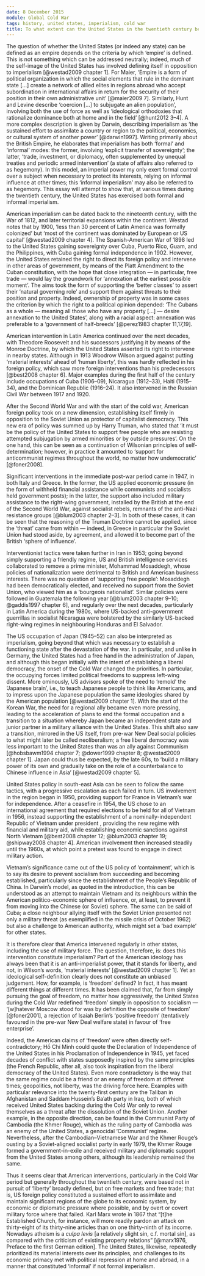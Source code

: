 ```yaml
---
date: 8 December 2015
module: Global Cold War
tags: history, united states, imperialism, cold war
title: To what extent can the United States in the twentieth century be described as an empire?
---
```


The question of whether the United States (or indeed any state) can be defined as an empire depends on the criteria by which ‘empire’ is defined. This is not something which can be addressed neutrally; indeed, much of the self-image of the United States has involved defining itself in opposition to imperialism [@westad2009 chapter 1]. For Maier, ‘Empire is a form of political organization in which the social elements that rule in the dominant state \[…\] create a network of allied elites in regions abroad who accept subordination in international affairs in return for the security of their position in their own administrative unit’ [@maier2009 7]. Similarly, Hunt and Levine describe ‘coercion \[…\] to subjugate an alien population’, involving both the use of force as well as ‘ideological orthodoxies that rationalize dominance both at home and in the field’ [@hunt2012 3–4]. A more complex description is given by Darwin, describing imperialism as ‘the sustained effort to assimilate a country or region to the political, economics, or cultural system of another power’ [@darwin1997]. Writing primarily about the British Empire, he elaborates that imperialism has both ‘formal’ and ‘informal’ modes: the former, involving ‘explicit transfer of sovereignty’; the latter, ‘trade, investment, or diplomacy, often supplemented by unequal treaties and periodic armed intervention’ (a state of affairs also referred to as hegemony). In this model, an imperial power my only exert formal control over a subject when necessary to protect its interests, relying on informal influence at other times; this ‘informal imperialism’ may also be referred to as hegemony. This essay will attempt to show that, at various times during the twentieth century, the United States has exercised both formal and informal imperialism.

American imperialism can be dated back to the nineteenth century, with the War of 1812, and later territorial expansions within the continent. Westad notes that by 1900, ‘less than 30 percent of Latin America was formally colonized’ but ‘most of the continent was dominated by European or US capital’ [@westad2009 chapter 4]. The Spanish-American War of 1898 led to the United States gaining sovereignty over Cuba, Puerto Rico, Guam, and the Philippines, with Cuba gaining formal independence in 1902. However, the United States retained the right to direct its foreign policy and intervene in other areas of government, by means of the Platt Amendment to the Cuban constitution, with the hope that close integration — in particular, free trade — would lay the groundwork for ‘annexation at the earliest possible moment’. The aims took the form of supporting the ‘better classes’ to assert their ‘natural governing role’ and support them against threats to their position and property. Indeed, ownership of property was in some cases the criterion by which the right to a political opinion depended: ‘The Cubans as a whole — meaning all those who have any property \[…\] — desire annexation to the United States’, along with a racial aspect: annexation was preferable to a ‘government of half-breeds’ [@perez1983 chapter 11,17,19].

American intervention in Latin America continued over the next decades, with Theodore Roosevelt and his successors justifying it by means of the Monroe Doctrine, by which the United States asserted its right to intervene in nearby states. Although in 1913 Woodrow Wilson argued against putting ‘material interests’ ahead of ‘human liberty’, this was hardly reflected in his foreign policy, which saw more foreign interventions than his predecessors [@best2008 chapter 6]. Major examples during the first half of the century include occupations of Cuba (1906–09), Nicaragua (1912–33), Haiti (1915–34), and the Dominican Republic (1916–24). It also intervened in the Russian Civil War between 1917 and 1920.

After the Second World War and with the start of the cold war, American foreign policy took on a new dimension, establishing itself firmly in opposition to the Soviet Union as protector of capitalist democracy. This new era of policy was summed up by Harry Truman, who stated that ‘it must be the policy of the United States to support free people who are resisting attempted subjugation by armed minorities or by outside pressures’. On the one hand, this can be seen as a continuation of Wilsonian principles of self-determination; however, in practice it amounted to ‘support for anticommunist regimes throughout the world, no matter how undemocratic’ [@foner2008].

Significant interventions in the immediate post-war period came in 1947, in both Italy and Greece. In the former, the US applied economic pressure (in the form of withheld financial assistance while communists and socialists held government posts); in the latter, the support also included military assistance to the right-wing government, installed by the British at the end of the Second World War, against socialist rebels, remnants of the anti-Nazi resistance groups [@blum2003 chapter 2–3]. In both of these cases, it can be seen that the reasoning of the Truman Doctrine cannot be applied, since the ‘threat’ came from within — indeed, in Greece in particular the Soviet Union had stood aside, by agreement, and allowed it to become part of the British ‘sphere of influence’.

Interventionist tactics were taken further in Iran in 1953; going beyond simply supporting a friendly regime, US and British intelligence services collaborated to remove a prime minister, Mohammad Mosaddegh, whose policies of nationalization were detrimental to British and American business interests. There was no question of ‘supporting free people’: Mosaddegh had been democratically elected, and received no support from the Soviet Union, who viewed him as a ‘bourgeois nationalist’. Similar policies were followed in Guatemala the following year [@blum2003 chapter 9–10; @gaddis1997 chapter 6], and regularly over the next decades, particularly in Latin America during the 1980s, where US-backed anti-government guerrillas in socialist Nicaragua were bolstered by the similarly US-backed right-wing regimes in neighbouring Honduras and El Salvador.

The US occupation of Japan (1945–52) can also be interpreted as imperialism, going beyond that which was necessary to establish a functioning state after the devastation of the war. In particular, and unlike in Germany, the United States had a free hand in the administration of Japan, and although this began initially with the intent of establishing a liberal democracy, the onset of the Cold War changed the priorities. In particular, the occupying forces limited political freedoms to suppress left-wing dissent. More ominously, US advisors spoke of the need to ‘remold’ the ‘Japanese brain’, i.e., to teach Japanese people to think like Americans, and to impress upon the Japanese population the same ideologies shared by the American population [@westad2009 chapter 1]. With the start of the Korean War, the need for a regional ally became even more pressing, leading to the acceleration of plans to end the formal occupation and a transition to a situation whereby Japan became an independent state and junior partner in a military alliance with the United States. This shift also saw a transition, mirrored in the US itself, from pre-war New Deal social policies to what might later be called neoliberalism; a free liberal democracy was less important to the United States than was an ally against Communism [@hobsbawm1994 chapter 7; @dower1999 chapter 8; @westad2009 chapter 1]. Japan could thus be expected, by the late 60s, to ‘build a military power of its own and gradually take on the role of a counterbalance to Chinese influence in Asia’ [@westad2009 chapter 5].

United States policy in south-east Asia can be seen to follow the same tactics, with a progressive escalation as each failed in turn. US involvement in the region began in 1950, providing support for France in Vietnam’s war for independence. After a ceasefire in 1954, the US chose to an international agreement that required elections to be held for all of Vietnam in 1956, instead supporting the establishment of a nominally-independent Republic of Vietnam under president , providing the new regime with financial and military aid, while establishing economic sanctions against North Vietnam [@best2008 chapter 12; @blum2003 chapter 19; @shipway2008 chapter 4]. American involvement then increased steadily until the 1960s, at which point a pretext was found to engage in direct military action.

Vietnam’s significance came out of the US policy of ‘containment’, which is to say its desire to prevent socialism from succeeding and becoming established, particularly since the establishment of the People’s Republic of China. In Darwin’s model, as quoted in the introduction, this can be understood as an attempt to maintain Vietnam and its neighbours within the American politico-economic sphere of influence, or, at least, to prevent it from moving into the Chinese (or Soviet) sphere. The same can be said of Cuba; a close neighbour allying itself with the Soviet Union presented not only a military threat (as exemplified in the missile crisis of October 1962) but also a challenge to American authority, which might set a ‘bad example’ for other states.

It is therefore clear that America intervened regularly in other states, including the use of military force. The question, therefore, is: does this intervention constitute imperialism? Part of the American ideology has always been that it is an anti-imperialist power, that it stands for liberty, and not, in Wilson’s words, ‘material interests’ [@westad2009 chapter 1]. Yet an ideological self-definition clearly does not constitute an unbiased judgement. How, for example, is ‘freedom’ defined? In fact, it has meant different things at different times. It has been claimed that, far from simply pursuing the goal of freedom, no matter how aggressively, the United States during the Cold War redefined ‘freedom’ simply in opposition to socialism — ‘\[w\]hatever Moscow stood for was by definition the opposite of freedom’ [@foner2001], a rejection of Isaiah Berlin’s ‘positive freedom’ (tentatively favoured in the pre-war New Deal welfare state) in favour of ‘free enterprise’.

Indeed, the American claims of ‘freedom’ were often directly self-contradictory; Hồ Chí Minh could quote the Declaration of Independence of the United States in his Proclamation of Independence in 1945, yet faced decades of conflict with states supposedly inspired by the same principles (the French Republic, after all, also took inspiration from the liberal democracy of the United States). Even more contradictory is the way that the same regime could be a friend or an enemy of freedom at different times; geopolitics, not liberty, was the driving force here. Examples with particular relevance into the twenty-first century are the Taliban in Afghanistan and Saddam Hussein’s Baʿath party in Iraq, both of which received United States backing during the Cold War only to reveal themselves as a threat after the dissolution of the Soviet Union. Another example, in the opposite direction, can be found in the Communist Party of Cambodia (the Khmer Rouge), which as the ruling party of Cambodia was an enemy of the United States, a genocidal ‘Communist’ regime. Nevertheless, after the Cambodian–Vietnamese War and the Khmer Rouge’s ousting by a Soviet-aligned socialist party in early 1979, the Khmer Rouge formed a government-in-exile and received military and diplomatic support from the United States among others, although its leadership remained the same.

Thus it seems clear that American interventions, particularly in the Cold War period but generally throughout the twentieth century, were based not in pursuit of ‘liberty’ broadly defined, but on free markets and free trade; that is, US foreign policy constituted a sustained effort to assimilate and maintain significant regions of the globe to its economic system, by economic or diplomatic pressure where possible, and by overt or covert military force where that failed. Karl Marx wrote in 1867 that “\[t\]he Established Church, for instance, will more readily pardon an attack on thirty-eight of its thirty-nine articles than on one thirty-ninth of its income. Nowadays atheism is a *culpa levis* \[a relatively slight sin, c.f. mortal sin\], as compared with the criticism of existing property relations” [@marx1976, Preface to the first German edition]. The United States, likewise, repeatedly prioritized its material interests over its principles, and challenges to its economic primacy met with political repression at home and abroad, in a manner that constituted ‘informal’ if not formal imperialism.
